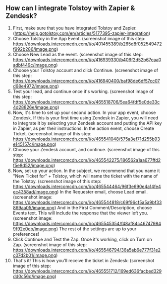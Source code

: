 ## How can I integrate Tolstoy with Zapier & Zendesk?

1. First, make sure that you have integrated Tolstoy and Zapier. (https://help.gotolstoy.com/en/articles/5177395-zapier-integration)
2. Choose Tolstoy in the App Event. (screenshot image of this step: https://downloads.intercomcdn.com/i/o/401455389/b265d8f052549472f992b286/image.png)
3. Choose New Lead as the event. (screenshot image of this step: https://downloads.intercomcdn.com/i/o/416939330/b406f2d52b67eaa0adbf449c/image.png)
4. Choose your Tolstoy account and click Continue. (screenshot image of this step: https://downloads.intercomcdn.com/i/o/416940400/baf98de6df57cc07d68e4972/image.png)
5. Test your lead, and continue once it's working. (screenshot image of this step: https://downloads.intercomcdn.com/i/o/465518706/5ea64fdf5e0de33c4d28826e/image.png)
6. ​Now, it's time to set up your second action. In your app event, choose Zendesk. If this is your first time using Zendesk in Zapier, you will need to integrate it by selecting your Zendesk account and putting the API key in Zapier, as per their instructions. In the action event, choose Create Ticket. (screenshot image of this step: https://downloads.intercomcdn.com/i/o/465541048/575a3ef71d255b93e145157c/image.png)
7. Choose your Zendesk account, and continue. (screenshot image of this step: https://downloads.intercomcdn.com/i/o/465542275/186562a1aa677ffd2f5e8d52/image.png)
8. Now, set up your action. In the subject, we recommend that you name it "New Ticket for" + Tolstoy, which will name the ticket with the name of the Tolstoy. (screenshot image of this step: https://downloads.intercomcdn.com/i/o/465544464/96f3e690e4a14fe4ec4358ad/image.png)
In the Requester email, choose Lead email. (screenshot image: https://downloads.intercomcdn.com/i/o/465544818/c69f96cf5a5a9bf33869aa05/image.png)
And in the First Comment/Description, choose Events text. This will include the response that the viewer left you. (screenshot image: https://downloads.intercomcdn.com/i/o/465545354/f48af84c467479849f92e0eb/image.png)
The rest of the settings are up to your preferences!
9. Click Continue and Test the Zap. Once it's working, click on Turn on Zap. (screenshot image of this step: https://downloads.intercomcdn.com/i/o/465546794/36a5ab6e777f31e2c07d2b01/image.png)
10. That's it! This is how you'll receive the ticket in Zendesk: (screenshot image of this step: https://downloads.intercomcdn.com/i/o/465551712/169ed636facbed329dd0c56d/image.png)
